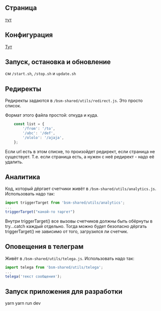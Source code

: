 ## Страница
[тут](page.md)
## Конфигурация
[Тут](config.md)
## Запуск, остановка и обновление
см `/start.sh`, `/stop.sh` и `update.sh`
## Редиректы
Редиректы задаются в `/bsm-shared/utils/redirect.js`.
Это просто список.

Формат этого файла простой: откуда и куда.
```js
    const list = {
        '/from': '/to',
        '/abc': '/def',
        '/ololo': '/ajaja',
    };
```
Если url есть в этом списке, то произойдет редирект, если страница не существует.
Т.е. если страница есть, а нужен с неё редирект - надо её удалить.

## Аналитика
Код, который дёргает счетчики живёт в `/bsm-shared/utils/analytics.js`.
Использовать надо так:
```js
import triggerTarget from 'bsm-shared/utils/analytics';
...
triggerTarget("какой-то таргет")
```
Внутри triggerTarget() все вызовы счетчиков должны быть обёрнуты в try...catch каждый отдельно. 
Тогда можно будет безопасно дёргать triggerTarget() не зависимо от того, загрузился ли счетчик. 

## Оповещения в телеграм
Живёт в `/bsm-shared/utils/telega.js`. Использовать надо так:
```js
import telega from 'bsm-shared/utils/telega';
...
telega('текст сообщения');
```
## Запуск приложения для разработки
yarn
yarn run dev
